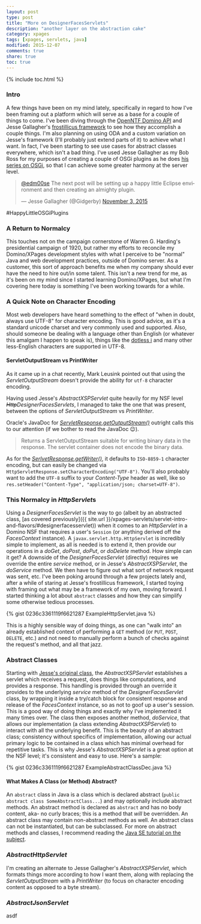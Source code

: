 ```yaml
---
layout: post
type: post
title: "More on DesignerFacesServlets"
description: "another layer on the abstraction cake"
category: xpages
tags: [xpages, servlets, java]
modified: 2015-12-07
comments: true
share: true
toc: true
---
```


{% include toc.html %}

### Intro
A few things have been on my mind lately, specifically in regard to how I've been framing out a platform which will serve as a base for a couple of things to come. I've been diving through the [OpenNTF Domino API](https://openntf.org/main.nsf/project.xsp?r=project/OpenNTF%20Domino%20API) and Jesse Gallagher's [frostillicus framework](https://github.com/jesse-gallagher/XPages-Scaffolding) to see how they accomplish a couple things. I'm also planning on using ODA and a custom variation on Jesse's framework (I'll probably just extend parts of it) to achieve what I want. In fact, I've been starting to see use cases for abstract classes everywhere, which isn't a bad thing. I've used Jesse Gallagher as my Bob Ross for my purposes of creating a couple of OSGi plugins as he does [his series on OSGi](https://frostillic.us/blog/posts/99CE7CC2CBC3C9DA85257EF200408B6E), so that I can achieve some greater harmony at the server level.

<blockquote class="twitter-tweet" data-partner="tweetdeck"><p lang="en" dir="ltr"><a href="https://twitter.com/edm00se">@edm00se</a> The next post will be setting up a happy little Eclipse environment and then creating an almighty plugin.</p>&mdash; Jesse Gallagher (@Gidgerby) <a href="https://twitter.com/Gidgerby/status/661540529948205057">November 3, 2015</a></blockquote>
<script async src="//platform.twitter.com/widgets.js" charset="utf-8"></script>

&#35;HappyLittleOSGiPlugins

### A Return to Normalcy
This touches not on the campaign cornerstone of Warren G. Harding's presidential campaign of 1920, but rather my efforts to reconcile my Domino/XPages development styles with what I perceive to be "normal" Java and web development practices, outside of Domino server.
As a customer, this sort of approach benefits me when my company should ever have the need to hire out/in some talent. This isn't a new trend for me, as it's been on my mind since I started learning Domino/XPages, but what I'm covering here today is something I've been working towards for a while.

### A Quick Note on Character Encoding
Most web developers have heard something to the effect of "when in doubt, always use UTF-8" for character encoding. This is good advice, as it's a standard unicode charset and very commonly used and supported. Also, should someone be dealing with a language other than English (or whatever this amalgam I happen to speak is), things like the [dotless i](https://en.wikipedia.org/wiki/Dotted_and_dotless_I) and many other less-English characters are supported in UTF-8.

#### ServletOutputStream vs PrintWriter
As it came up in a chat recently, Mark Leusink pointed out that using the _ServletOutputStream_ doesn't provide the ability for `utf-8` character encoding.

Having used Jesse's _AbstractXSPServlet_ quite heavily for my NSF level _<s>Http</s>DesignerFacesServlets_, I managed to take the one that was present, between the options of _ServletOutputStream_ vs _PrintWriter_.

Oracle's JavaDoc for [_ServletResponse.getOutputStream()_](http://docs.oracle.com/javaee/6/api/javax/servlet/ServletResponse.html#getOutputStream()) outright calls this to our attention (if we bother to read the JavaDoc :wink:).
> Returns a ServletOutputStream suitable for writing binary data in the response. The servlet container does not encode the binary data.

As for the [_SerlvetResponse.getWriter()_](http://docs.oracle.com/javaee/6/api/javax/servlet/ServletResponse.html#getWriter()), it defaults to `ISO-8859-1` character encoding, but can easily be changed via `HttpServletResponse.setCharacterEncoding("UTF-8")`. You'll also probably want to add the `UTF-8` suffix to your _Content-Type_ header as well, like so `res.setHeader("Content-Type", "application/json; charset=UTF-8")`.

### This Normalcy in *HttpServlet*s
Using a _DesignerFacesServlet_ is the way to go (albeit by an abstracted class, [as covered previously]({{ site.url }}/xpages-servlets/servlet-intro-and-flavors/#designerfacesservlet)) when it comes to an _HttpServlet_ in a Domino NSF that requires a user's `Session` (or anything derived off the _FacesContext_ instance).
A `javax.servlet.http.HttpServlet` is incredibly simple to implement, as all is needed is to extend it, then provide our operations in a _doGet_, _doPost_, _doPut_, or _doDelete_ method. How simple can it get? A downside of the _DesignerFacesServlet_ (directly) requires we override the entire _service_ method, or in Jesse's _AbstractXSPServlet_, the _doService_ method. We then have to figure out what sort of network request was sent, etc.
I've been poking around through a few projects lately and, after a while of staring at Jesse's frostillicus framework, I started toying with framing out what may be a framework of my own, moving forward. I started thinking a lot about `abstract` classes and how they can simplify some otherwise tedious processes.

{% gist 0236c3361119f6621287 ExampleHttpServlet.java %}

This is a highly sensible way of doing things, as one can "walk into" an already established context of performing a `GET` method (or `PUT`, `POST`, `DELETE`, etc.) and not need to manually perform a bunch of checks against the request's method, and all that jazz.

### Abstract Classes
Starting with [Jesse's original class](https://github.com/jesse-gallagher/XPages-Scaffolding/blob/master/frostillicus.framework/frostillicus.framework.plugin/src/main/java/frostillicus/xsp/servlet/AbstractXSPServlet.java), the _AbstractXSPServlet_ establishes a servlet which receives a request, does things like computations, and provides a response. This handling is provided through an override it provides to the underlying _service_ method of the _DesignerFacesServlet_ class, by wrapping it inside a try/catch block for consistent response and release of the _FacesContext_ instance, so as not to goof up a user's session. This is a good way of doing things and exactly why I've implemented it many times over. The class then exposes another method, _doService_, that allows our implementation (a class extending _AbstractXSPServlet_) to interact with all the underlying benefit. This is the beauty of an abstract class; consistency without specifics of implementation, allowing our actual primary logic to be contained in a class which has minimal overhead for repetitive tasks. This is why Jesse's _AbstractXSPServlet_ is a great option at the NSF level; it's consistent and easy to use. Here's a sample:

{% gist 0236c3361119f6621287 ExampleAbstractClassDec.java %}

#### What Makes A Class (or Method) Abstract?
An `abstract` class in Java is a class which is declared abstract (`public abstract class SomeAbstractClass...`) and may optionally include abstract methods. An abstract method is declared as `abstract` and has no body content, aka- no curly braces; this is a method that _will_ be overridden. An abstract class may contain non-abstract methods as well. An abstract class can not be instantiated, but can be subclassed. For more on abstract methods and classes, I recommend reading the [Java SE tutorial on the subject](https://docs.oracle.com/javase/tutorial/java/IandI/abstract.html).

### _AbstractHttpServlet_
I'm creating an alternate to Jesse Gallagher's _AbstractXSPServlet_, which formats things more according to how I want them, along with replacing the _ServletOutputStream_ with a _PrintWriter_ (to focus on character encoding content as opposed to a byte stream).

### _AbstractJsonServlet_
asdf
